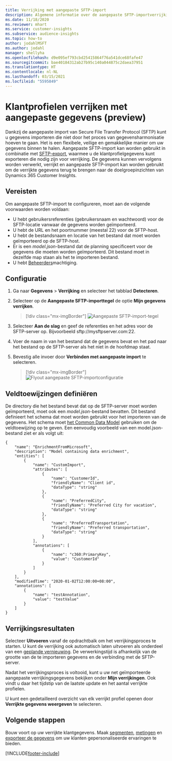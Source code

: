 ```yaml
---
title: Verrijking met aangepaste SFTP-import
description: Algemene informatie over de aangepaste SFTP-importverrijking.
ms.date: 11/18/2020
ms.reviewer: mhart
ms.service: customer-insights
ms.subservice: audience-insights
ms.topic: how-to
author: jodahlMSFT
ms.author: jodahl
manager: shellyha
ms.openlocfilehash: d9e095ef793cbd25415864f76a541dce68fafe47
ms.sourcegitcommit: bae40184312ab27b95c140a044875c2daea37951
ms.translationtype: HT
ms.contentlocale: nl-NL
ms.lasthandoff: 03/15/2021
ms.locfileid: "5595849"
---
```

# <a name="enrich-customer-profiles-with-custom-data-preview"></a>Klantprofielen verrijken met aangepaste gegevens (preview)

Dankzij de aangepaste import van Secure File Transfer Protocol (SFTP) kunt u gegevens importeren die niet door het proces van gegevensharmonisatie hoeven te gaan. Het is een flexibele, veilige en gemakkelijke manier om uw gegevens binnen te halen. Aangepaste SFTP-import kan worden gebruikt in combinatie met [SFTP-export](export-sftp.md), waarmee u de klantprofielgegevens kunt exporteren die nodig zijn voor verrijking. De gegevens kunnen vervolgens worden verwerkt, verrijkt en aangepaste SFTP-import kan worden gebruikt om de verrijkte gegevens terug te brengen naar de doelgroepinzichten van Dynamics 365 Customer Insights.

## <a name="prerequisites"></a>Vereisten

Om aangepaste SFTP-import te configureren, moet aan de volgende voorwaarden worden voldaan:

- U hebt gebruikersreferenties (gebruikersnaam en wachtwoord) voor de SFTP-locatie vanwaar de gegevens worden geïmporteerd.
- U hebt de URL en het poortnummer (meestal 22) voor de SFTP-host.
- U hebt de bestandsnaam en locatie van het bestand dat moet worden geïmporteerd op de SFTP-host.
- Er is een *model.json*-bestand dat de planning specificeert voor de gegevens die moeten worden geïmporteerd. Dit bestand moet in dezelfde map staan als het te importeren bestand.
- U hebt [Beheerders](permissions.md#administrator)machtiging.

## <a name="configuration"></a>Configuratie

1. Ga naar **Gegevens** > **Verrijking** en selecteer het tabblad **Detecteren**.

1. Selecteer op de **Aangepaste SFTP-importtegel** de optie **Mijn gegevens verrijken**.

   > [!div class="mx-imgBorder"]
   > ![Aangepaste SFTP-import-tegel](media/SFTP_Custom_Import_tile.png "Aangepaste SFTP-import-tegel")

1. Selecteer **Aan de slag** en geef de referenties en het adres voor de SFTP-server op. Bijvoorbeeld sftp://mysftpserver.com:22.

1. Voer de naam in van het bestand dat de gegevens bevat en het pad naar het bestand op de SFTP-server als het niet in de hoofdmap staat.

1. Bevestig alle invoer door **Verbinden met aangepaste import** te selecteren.

   > [!div class="mx-imgBorder"]
   > ![Flyout aangepaste SFTP-importconfiguratie](media/SFTP_Custom_Import_Configuration_flyout.png "Flyout aangepaste SFTP-importconfiguratie")

## <a name="defining-field-mappings"></a>Veldtoewijzingen definiëren 

De directory die het bestand bevat dat op de SFTP-server moet worden geïmporteerd, moet ook een *model.json*-bestand bevatten. Dit bestand definieert het schema dat moet worden gebruikt voor het importeren van de gegevens. Het schema moet [het Common Data Model](/common-data-model/) gebruiken om de veldtoewijzing op te geven. Een eenvoudig voorbeeld van een model.json-bestand ziet er als volgt uit:

```
{
    "name": "EnrichmentFromMicrosoft",
    "description": "Model containing data enrichment",
    "entities": [
        {
            "name": "CustomImport",
            "attributes": [
                {
                    "name": "CustomerId",
                    "friendlyName": "Client id",
                    "dataType": "string"
                },
                {
                    "name": "PreferredCity",
                    "friendlyName": "Preferred City for vacation",
                    "dataType": "string"
                },
                {
                    "name": "PreferredTransportation",
                    "friendlyName": "Preferred transportation",
                    "dataType": "string"
                }
            ],
            "annotations": [
                {
                    "name": "c360:PrimaryKey",
                    "value": "CustomerId"
                }
            ]
        }
    ],
    "modifiedTime": "2020-01-02T12:00:00+08:00",
    "annotations": [
        {
            "name": "testAnnotation",
            "value": "testValue"
        }
    ]
}
```

## <a name="enrichment-results"></a>Verrijkingsresultaten

Selecteer **Uitvoeren** vanaf de opdrachtbalk om het verrijkingsproces te starten. U kunt de verrijking ook automatisch laten uitvoeren als onderdeel van een [geplande vernieuwing](system.md#schedule-tab). De verwerkingstijd is afhankelijk van de grootte van de te importeren gegevens en de verbinding met de SFTP-server.

Nadat het verrijkingsproces is voltooid, kunt u uw net geïmporteerde aangepaste verrijkingsgegevens bekijken onder **Mijn verrijkingen**. Ook vindt u daar het tijdstip van de laatste update en het aantal verrijkte profielen.

U kunt een gedetailleerd overzicht van elk verrijkt profiel openen door **Verrijkte gegevens weergeven** te selecteren.

## <a name="next-steps"></a>Volgende stappen

Bouw voort op uw verrijkte klantgegevens. Maak [segmenten](segments.md), [metingen](measures.md) en [exporteer de gegevens](export-destinations.md) om uw klanten gepersonaliseerde ervaringen te bieden.




[!INCLUDE[footer-include](../includes/footer-banner.md)]